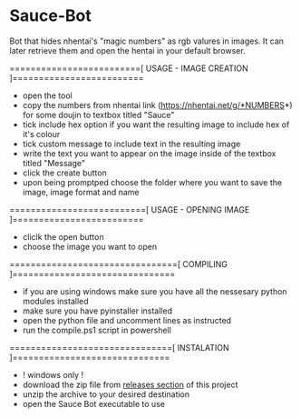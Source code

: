 # Sauce-Bot
Bot that hides nhentai's "magic numbers" as rgb valures in images. It can later retrieve them and open the hentai in your default browser.

=========================[ USAGE - IMAGE CREATION ]=========================
 * open the tool
 * copy the numbers from nhentai link (https://nhentai.net/g/*NUMBERS*) for some doujin to textbox titled "Sauce" 
 * tick include hex option if you want the resulting image to include hex of it's colour
 * tick custom message to include text in the resulting image
 * write the text you want to appear on the image inside of the textbox titled "Message"
 * click the create button
 * upon being promptped choose the folder where you want to save the image, image format and name

==========================[ USAGE - OPENING IMAGE ]=========================
 * cliclk the open button
 * choose the image you want to open
 
================================[ COMPILING ]===============================
 * if you are using windows make sure you have all the nessesary python modules installed
 * make sure you have pyinstaller installed
 * open the python file and uncomment lines as instructed
 * run the compile.ps1 script in powershell
 
===============================[ INSTALATION ]==============================
 * ! windows only !
 * download the zip file from [releases section](https://github.com/SwaggyBookshelf/Sauce-Bot/releases/) of this project
 * unzip the archive to your desired destination
 * open the Sauce Bot executable to use
